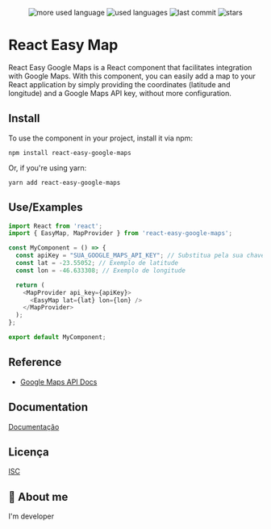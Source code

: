    <p align="center">
      <img alt="more used language" src="https://img.shields.io/github/languages/top/Dants0/react-easy-google-maps?color=171717&labelColor=FFE000">
      <img alt="used languages" src="https://img.shields.io/github/languages/count/Dants0/react-easy-google-maps?color=171717&labelColor=FFE000">
      <img alt="last commit" src="https://img.shields.io/github/last-commit/Dants0/react-easy-google-maps?color=171717&labelColor=FFE000">
      <img alt="stars" src="https://img.shields.io/github/stars/dants0/react-easy-google-maps?color=171717&labelColor=FFE000">
  </p>  

# React Easy Map

React Easy Google Maps is a React component that facilitates integration with Google Maps. With this component, you can easily add a map to your React application by simply providing the coordinates (latitude and longitude) and a Google Maps API key, without more configuration.

## Install
To use the component in your project, install it via npm:
```
npm install react-easy-google-maps
```
Or, if you're using yarn:
```
yarn add react-easy-google-maps
```


## Use/Examples

```javascript
import React from 'react';
import { EasyMap, MapProvider } from 'react-easy-google-maps';

const MyComponent = () => {
  const apiKey = "SUA_GOOGLE_MAPS_API_KEY"; // Substitua pela sua chave de API
  const lat = -23.55052; // Exemplo de latitude
  const lon = -46.633308; // Exemplo de longitude

  return (
    <MapProvider api_key={apiKey}>
      <EasyMap lat={lat} lon={lon} />
    </MapProvider>
  );
};

export default MyComponent;

```


## Reference

 - [Google Maps API Docs](https://developers.google.com/maps/documentation?hl=pt-br)


## Documentation

[Documentação](https://link-da-documentação)


## Licença

[ISC](https://choosealicense.com/licenses/isc/)


## 🚀 About me
I'm developer

